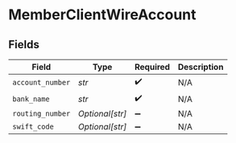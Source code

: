 # MemberClientWireAccount


## Fields

| Field              | Type               | Required           | Description        |
| ------------------ | ------------------ | ------------------ | ------------------ |
| `account_number`   | *str*              | :heavy_check_mark: | N/A                |
| `bank_name`        | *str*              | :heavy_check_mark: | N/A                |
| `routing_number`   | *Optional[str]*    | :heavy_minus_sign: | N/A                |
| `swift_code`       | *Optional[str]*    | :heavy_minus_sign: | N/A                |